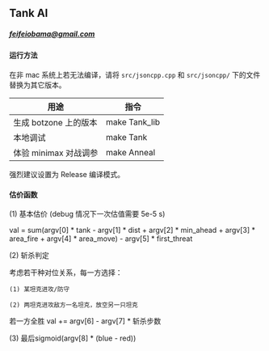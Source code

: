## Tank AI

##### feifeiobama@gmail.com

#### 运行方法

在非 mac 系统上若无法编译，请将 `src/jsoncpp.cpp` 和 `src/jsoncpp/` 下的文件替换为其它版本。

| 用途                  | 指令              |
| --------------------- | ----------------- |
| 生成 botzone 上的版本 | make Tank_lib |
| 本地调试              | make Tank         |
| 体验 minimax 对战调参  | make Anneal       |

强烈建议设置为 Release 编译模式。

#### 估价函数

(1) 基本估价 (debug 情况下一次估值需要 5e-5 s)

val = sum(argv[0] * tank - argv[1] * dist + argv[2] * min_ahead +
    argv[3] * area_fire + argv[4] * area_move) - argv[5] * first_threat
   
(2) 斩杀判定

考虑若干种对位关系，每一方选择：

    (1) 某坦克进攻/防守

    (2) 两坦克进攻敌方一名坦克，放空另一只坦克

若一方全胜 val += argv[6] - argv[7] * 斩杀步数
 
(3) 最后sigmoid(argv[8] * (blue - red))


     
    